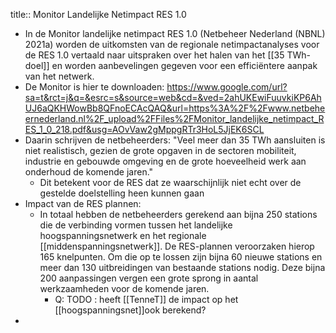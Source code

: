 title:: Monitor Landelijke Netimpact RES 1.0

- In de Monitor landelijke netimpact RES 1.0 (Netbeheer Nederland (NBNL) 2021a) worden de uitkomsten van de regionale netimpactanalyses voor de RES 1.0 vertaald naar uitspraken over het halen van het [[35 TWh-doel]] en worden aanbevelingen gegeven voor een efficiëntere aanpak van het netwerk.
- De Monitor is hier te downloaden: https://www.google.com/url?sa=t&rct=j&q=&esrc=s&source=web&cd=&ved=2ahUKEwiFuuvkiKP6AhUJ6aQKHWowBb8QFnoECAcQAQ&url=https%3A%2F%2Fwww.netbeheernederland.nl%2F_upload%2FFiles%2FMonitor_landelijke_netimpact_RES_1_0_218.pdf&usg=AOvVaw2gMppgRTr3HoL5JjEK6SCL
- Daarin schrijven de netbeheerders: "Veel meer dan 35 TWh aansluiten is niet realistisch, gezien de grote opgaven in de sectoren mobiliteit, industrie en gebouwde omgeving en de grote hoeveelheid werk aan onderhoud de komende jaren."
	- Dit betekent voor de RES dat ze waarschijnlijk niet echt over de gestelde doelstelling heen kunnen gaan
- Impact van de RES plannen:
	- In totaal hebben de netbeheerders gerekend aan bijna 250 stations die de
	  verbinding vormen tussen het landelijke hoogspanningsnetwerk en het regionale [[middenspanningsnetwerk]]. De RES-plannen veroorzaken hierop 165 knelpunten. Om die op te lossen zijn bijna 60 nieuwe stations en meer dan 130 uitbreidingen van bestaande stations nodig. Deze bijna 200 aanpassingen vergen een grote sprong in aantal werkzaamheden voor de komende jaren.
		- Q: TODO : heeft [[TenneT]] de impact op het [[hoogspanningsnet]]ook berekend?
-
